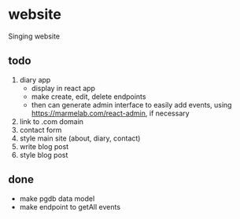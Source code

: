# website
Singing website

## todo
1. diary app
   - display in react app
   - make create, edit, delete endpoints
   - then can generate admin interface to easily add events, using https://marmelab.com/react-admin, if necessary
1. link to .com domain
1. contact form
1. style main site (about, diary, contact)
1. write blog post
1. style blog post


## done
- make pgdb data model
- make endpoint to getAll events
